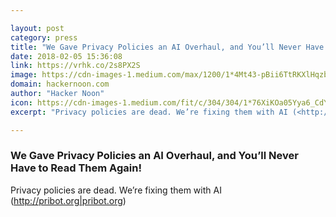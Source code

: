 ```yaml
---

layout: post
category: press
title: "We Gave Privacy Policies an AI Overhaul, and You’ll Never Have to Read Them Again!"
date: 2018-02-05 15:36:08
link: https://vrhk.co/2s8PX2S
image: https://cdn-images-1.medium.com/max/1200/1*4Mt43-pBii6TtRKXlHqzbw.jpeg
domain: hackernoon.com
author: "Hacker Noon"
icon: https://cdn-images-1.medium.com/fit/c/304/304/1*76XiKOa05Yya6_CdYX8pVg.jpeg
excerpt: "Privacy policies are dead. We’re fixing them with AI (<http://pribot.org|pribot.org>)"

---
```


### We Gave Privacy Policies an AI Overhaul, and You’ll Never Have to Read Them Again!

Privacy policies are dead. We’re fixing them with AI (<http://pribot.org|pribot.org>)